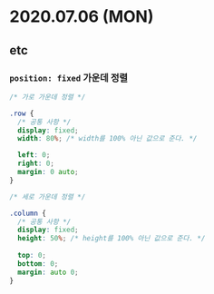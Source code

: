 # 2020.07.06 (MON)



## etc

### `position: fixed` 가운데 정렬

```css
/* 가로 가운데 정렬 */

.row {
  /* 공통 사항 */
  display: fixed;
  width: 80%; /* width를 100% 아닌 값으로 준다. */

  left: 0;
  right: 0;
  margin: 0 auto;
}

/* 세로 가운데 정렬 */

.column {
  /* 공통 사항 */
  display: fixed;
  height: 50%; /* height를 100% 아닌 값으로 준다. */
  
  top: 0;
  bottom: 0;
  margin: auto 0;
}
```

